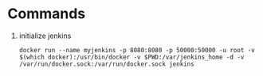 # Commands

1. initialize jenkins

    `docker run --name myjenkins -p 8080:8080 -p 50000:50000 -u root -v $(which docker):/usr/bin/docker -v $PWD:/var/jenkins_home -d -v /var/run/docker.sock:/var/run/docker.sock jenkins`
